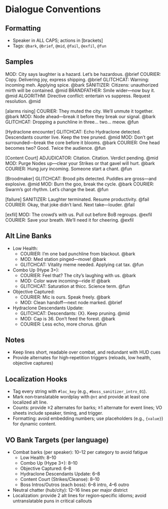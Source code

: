 # Dialogue Conventions

## Formatting
- Speaker in ALL CAPS; actions in [brackets]
- Tags: `@bark`, `@brief`, `@mid`, `@fail`, `@exfil`, `@fun`

## Samples
MOD: City says laughter is a hazard. Let’s be hazardous. @brief
COURIER: Copy. Delivering joy, express shipping. @brief
GLITCHCAT: Warning: incoming meh. Applying spice. @bark
SANITIZER: Citizens: unauthorized mirth will be contained. @mid
BRANDFATHER: Smile wider—now buy it. @mid
ALGORITHM: Directive conflict: entertain vs suppress. Request resolution. @mid

[alarms rising]
COURIER: They muted the city. We’ll unmute it together. @bark
MOD: Node ahead—break it before they break our signal. @bark
GLITCHCAT: Dropping a punchline in three… two… meow. @fun

[Hydraclone encounter]
GLITCHCAT: Echo Hydraclone detected. Descendants counter live. Keep the tree pruned. @mid
MOD: Don’t get surrounded—break the core before it blooms. @bark
COURIER: One head becomes two? Good. Twice the audience. @fun

[Content Court]
ADJUDICATOR: Citation. Citation. Verdict pending. @mid
MOD: Purge Nodes up—clear your Strikes or that gavel will hurt. @bark
COURIER: Hung jury incoming. Someone start a chant. @fun

[Broodmaker]
GLITCHCAT: Brood pits detected. Puddles are gross—and explosive. @mid
MOD: Burn the goo, break the cycle. @bark
COURIER: Swarm’s got rhythm. Let’s change the beat. @fun

[failure]
SANITIZER: Laughter terminated. Resume productivity. @fail
COURIER: Okay, that joke didn’t land. Next take—louder. @fail

[exfil]
MOD: The crowd’s with us. Pull out before BoB regroups. @exfil
COURIER: Save your breath. We’ll need it for cheering. @exfil

## Alt Line Banks
- Low Health:
  - COURIER: I’m one bad punchline from blackout. @bark
  - MOD: Med station pinged—move! @bark
  - GLITCHCAT: Vitality meme needed. Applying cat tax. @fun
- Combo Up (Hype 3+):
  - COURIER: Feel that? The city’s laughing with us. @bark
  - MOD: Color wave incoming—ride it! @bark
  - GLITCHCAT: Saturation at thicc. Science term. @fun
- Objective Captured:
  - COURIER: Mic is ours. Speak freely. @bark
  - MOD: Clean handoff—next node marked. @brief
- Hydraclone Descendants Update:
  - GLITCHCAT: Descendants: {X}. Keep pruning. @mid
  - MOD: Cap is 36. Don’t feed the forest. @bark
  - COURIER: Less echo, more chorus. @fun

## Notes
- Keep lines short, readable over combat, and redundant with HUD cues
- Provide alternates for high‑repetition triggers (reloads, low health, objective captures)

## Localization Hooks
- Tag every string with `#loc_key` (e.g., `#boss_sanitizer_intro_01`).
- Mark non‑translatable wordplay with `@nt` and provide at least one localized alt line.
- Counts: provide ≥2 alternates for barks; ≥1 alternate for event lines; VO sheets include speaker, timing, and trigger.
- Formatting: avoid embedding numbers; use placeholders (e.g., `{value}`) for dynamic content.

## VO Bank Targets (per language)
- Combat barks (per speaker): 10–12 per category to avoid fatigue
  - Low Health: 8–10
  - Combo Up (Hype 3+): 8–10
  - Objective Captured: 6–8
  - Hydraclone Descendants Update: 6–8
  - Content Court (Strikes/Cleanse): 8–10
  - Boss Intros/Outros (each boss): 6–8 intro, 4–6 outro
- Neutral chatter (hub/city): 12–16 lines per major district
- Localization: provide 2 alt lines for region‑specific idioms; avoid untranslatable puns in critical callouts